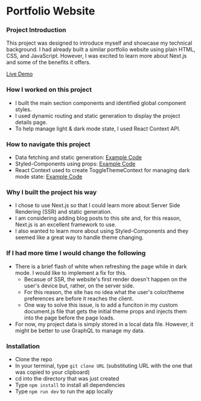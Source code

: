 # Portfolio Website 

### Project Introduction
This project was designed to introduce myself and showcase my technical background. I had already built a similar portfolio website using plain HTML, CSS, and JavaScript. However, I was excited to learn more about Next.js and some of the benefits it offers.

[Live Demo]()

### How I worked on this project
* I built the main section components and identified global component styles.
* I used dynamic routing and static generation to display the project details page.
* To help manage light & dark mode state, I used React Context API. 

### How to navigate this project
* Data fetching and static generation: [Example Code](https://github.com/markjager13/next-portfolio/blob/f4f0a6aa785ba497f6286cfaa8c47abc59ccb852/src/pages/project/%5Bpid%5D.js#L77)
* Styled-Components using props: [Example Code](https://github.com/markjager13/next-portfolio/blob/f4f0a6aa785ba497f6286cfaa8c47abc59ccb852/src/components/Projects/Projects.styled.js#L1)
* React Context used to create ToggleThemeContext for managing dark mode state: [Example Code](https://github.com/markjager13/next-portfolio/blob/f4f0a6aa785ba497f6286cfaa8c47abc59ccb852/src/context/ToggleThemeContext.js#L3)

### Why I built the project his way
* I chose to use Next.js so that I could learn more about Server Side Rendering (SSR) and static generation.
* I am considering adding blog posts to this site and, for this reason, Next.js is an excellent framework to use. 
* I also wanted to learn more about using Styled-Components and they seemed like a great way to handle theme changing. 

### If I had more time I would change the following
* There is a brief flash of white when refreshing the page while in dark mode. I would like to implement a fix for this.
  * Becasue of SSR, the website's first render doesn't happen on the user's device but, rather, on the server side. 
  * For this reason, the site has no idea what the user's color/theme preferences are before it reaches the client.
  * One way to solve this issue, is to add a funciton in my custom document.js file that gets the initial theme props and injects them into the page before the page loads.
* For now, my project data is simply stored in a local data file. However, it might be better to use GraphQL to manage my data.  

### Installation
* Clone the repo
* In your terminal, type `git clone URL` (substituting URL with the one that was copied to your clipboard)
* cd into the directory that was just created
* Type `npm install` to install all dependencies
* Type `npm run dev` to run the app locally

